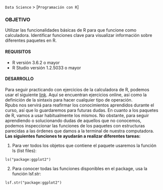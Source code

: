`Data Science` > [`Programación con R`]

### OBJETIVO
Utilizar las funcionalidades básicas de R para que funcione como calculadora. Identificar funciones clave para visualizar información sobre diferentes paquetes en R.   

#### REQUISITOS  
- R versión 3.6.2 o mayor                                
- R Studio versión 1.2.5033 o mayor   

#### DESARROLLO  

Para seguir practicando con ejercicios de la calculadora de R, podemos usar el siguiente <a href="https://rpubs.com/rparra/438560" target="_blank">link</a>. Aquí se encuentran ejercicios online, así como la definición de la sintaxis para hacer cualquier tipo de operación.   
Rpubs nos servirá para reafirmar los conocimientos aprendidos durante el curso, así que lo guardaremos para futuras dudas. 
En cuanto a los paquetes de R, vamos a usar habitualmente los mismos. No obstante, para seguir aprendiendo o solucionando dudas de aquellos que no conocemos, podemos inspeccionar las funciones de los paquetes con estructuras parecidas a las órdenes que damos a la terminal de nuestra computadora.  
**Las siguientes funciones te ayudarán a realizar diferentes tareas:**  

1. Para ver todos los objetos que contiene el paquete usaremos la función ls (list files):  
```
ls("package:ggplot2")
```  
2. Para conocer todas las funciones disponibles en el package, usa la función lsf.str:  
```
lsf.str("package:ggplot2")  
